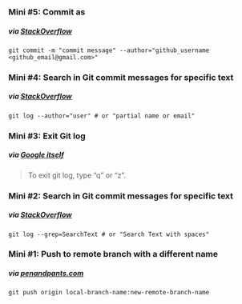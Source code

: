 ### Mini #5: Commit as
##### via [StackOverflow](https://stackoverflow.com/a/3696994)
```
git commit -m "commit message" --author="github_username <github_email@gmail.com>"
```
### Mini #4: Search in Git commit messages for specific text
##### via [StackOverflow](https://stackoverflow.com/a/4260025)
```
git log --author="user" # or "partial name or email"
```
### Mini #3: Exit Git log
##### via [Google itself](https://www.google.com/search?q=exit+git+log)
> To exit git log, type “q” or “z”.

### Mini #2: Search in Git commit messages for specific text
##### via [StackOverflow](https://stackoverflow.com/a/3826800)
```
git log --grep=SearchText # or "Search Text with spaces"
```

### Mini #1: Push to remote branch with a different name
##### via [penandpants.com](https://penandpants.com/2013/02/07/git-pushing-to-a-remote-branch-with-a-different-name/)
```
git push origin local-branch-name:new-remote-branch-name
```
